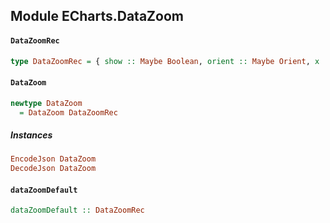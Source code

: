 ## Module ECharts.DataZoom

#### `DataZoomRec`

``` purescript
type DataZoomRec = { show :: Maybe Boolean, orient :: Maybe Orient, x :: Maybe XPos, y :: Maybe YPos, width :: Maybe Number, height :: Maybe Number, backgroundColor :: Maybe Color, dataBackgroundColor :: Maybe Color, fillerColor :: Maybe Color, handleColor :: Maybe Color, xAxisIndex :: Maybe (Array Number), yAxisIndex :: Maybe (Array Number), start :: Maybe Number, end :: Maybe Number, showDetail :: Maybe Boolean, realtime :: Maybe Boolean, zoomlock :: Maybe Boolean }
```

#### `DataZoom`

``` purescript
newtype DataZoom
  = DataZoom DataZoomRec
```

##### Instances
``` purescript
EncodeJson DataZoom
DecodeJson DataZoom
```

#### `dataZoomDefault`

``` purescript
dataZoomDefault :: DataZoomRec
```


